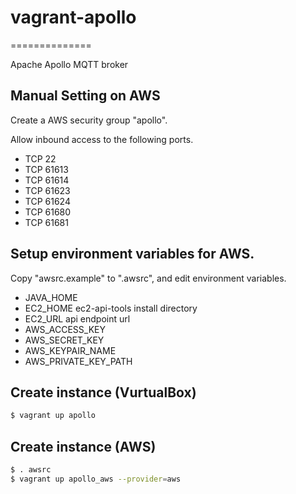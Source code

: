 # vagrant-apollo
==============

Apache Apollo MQTT broker

## Manual Setting on AWS
Create a AWS security group "apollo".

Allow inbound access to the following ports.

- TCP 22
- TCP 61613
- TCP 61614
- TCP 61623
- TCP 61624
- TCP 61680
- TCP 61681

## Setup environment variables for AWS.
Copy "awsrc.example" to ".awsrc", and edit environment variables.

- JAVA_HOME
- EC2_HOME
  ec2-api-tools install directory
- EC2_URL
  api endpoint url
- AWS_ACCESS_KEY
- AWS_SECRET_KEY
- AWS_KEYPAIR_NAME
- AWS_PRIVATE_KEY_PATH

## Create instance (VurtualBox)
```Bash
$ vagrant up apollo
```

## Create instance (AWS)
```Bash
$ . awsrc
$ vagrant up apollo_aws --provider=aws
```
